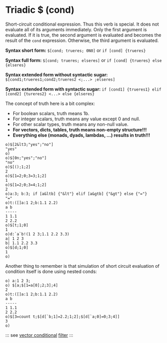 # Triadic $ (cond)

Short-circuit conditional expression. Thus this verb is special. It does not evaluate all of its arguments immediately. 
Only the first argument is evaluated. If it is true, the second argument is evaluated and becomes the result of the `cond` expression. Otherwise, the third argument is evaluated.

**Syntax short form:** ```$[cond; trueres; 0N0]``` or ```if [cond] {trueres}```

**Syntax full form:** ```$[cond; trueres; elseres]``` or ```if [cond] {trueres} else {elseres}```

**Syntax extended form without syntactic sugar:** ```$[cond1;trueres1;cond2;trueres2 <;...> ;elseres]```

**Syntax extended form with syntactic sugar:** ```if [cond1] {trueres1} elif [cond2] {tureres2} <...> else {elseres}```


The concept of truth here is a bit complex:

* For boolean scalars, truth means 1b.
* For integer scalars, truth means any value except 0 and null.
* For other scalar types, truth means any non-null value.
* **For vectors, dicts, tables, truth means non-empty structure!!!**
* **Everything else (monads, dyads, lambdas, ...) results in truth!!!**

```o
o)$[2&lt3;"yes";"no"]
"yes"
o)
o)$[0n;"yes";"no"]
"no"
o)$[();1;2]
2
o)$[1=2;0;3=3;1;2]
1
o)$[1=2;0;3=4;1;2]
2
o)a:3; b:3; if [a&ltb] {"&lt"} elif [a&gtb] {"&gt"} else {"="}
"="
o)t:([]a:1 2;b:1.1 2.2)
a b
-----
1 1.1
2 2.2
o)$[t;1;0]
1
o)d:`a`b!(1 2 3;1.1 2.2 3.3)
a| 1 2 3
b| 1.1 2.2 3.3
o)$[d;1;0]
1
o)
```

Another thing to remember is that simulation of short circuit evaluation of condition itself is done using nested conds:

```o
o) a:1 2 3;
o) $[a;$[1=a[0];2;3];4]
2
o)t:([]a:1 2;b:1.1 2.2)
a b
-----
1 1.1
2 2.2
o)$[3=count t;$[d[`b;1]=2.2;1;2];$[d[`a;0]=0;3;4]]
3
o)
```

::: see
[vector conditional](/verbs/conditional/vcond.md)
[filter](/verbs/list/filter.md)
:::
